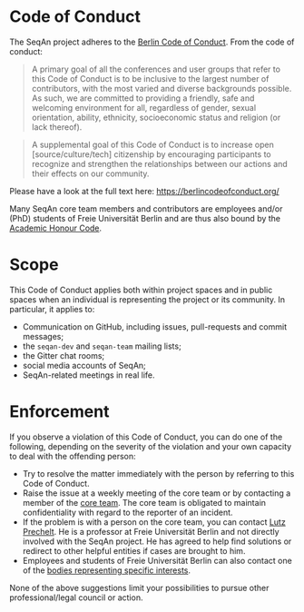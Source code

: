 <!--
SPDX-FileCopyrightText: 2006-2025, Knut Reinert & Freie Universität Berlin
SPDX-FileCopyrightText: 2016-2025, Knut Reinert & MPI für molekulare Genetik
SPDX-License-Identifier: CC-BY-4.0
-->

# Code of Conduct

The SeqAn project adheres to the [Berlin Code of Conduct](https://berlincodeofconduct.org/). From the code of conduct:

> A primary goal of all the conferences and user groups that refer to this Code of Conduct is to be inclusive to the largest number of contributors, with the most varied and diverse backgrounds possible. As such, we are committed to providing a friendly, safe and welcoming environment for all, regardless of gender, sexual orientation, ability, ethnicity, socioeconomic status and religion (or lack thereof).

> A supplemental goal of this Code of Conduct is to increase open [source/culture/tech] citizenship by encouraging participants to recognize and strengthen the relationships between our actions and their effects on our community.

Please have a look at the full text here: https://berlincodeofconduct.org/

Many SeqAn core team members and contributors are employees and/or (PhD) students of Freie Universität Berlin and
are thus also bound by the
[Academic Honour Code](https://www.fu-berlin.de/service/zuvdocs/amtsblatt/2002/ab292002.pdf).

# Scope

This Code of Conduct applies both within project spaces and in public spaces when an individual is representing the
project or its community. In particular, it applies to:

  * Communication on GitHub, including issues, pull-requests and commit messages;
  * the `seqan-dev` and `seqan-team` mailing lists;
  * the Gitter chat rooms;
  * social media accounts of SeqAn;
  * SeqAn-related meetings in real life.

# Enforcement

If you observe a violation of this Code of Conduct, you can do one of the following, depending on the severity of
the violation and your own capacity to deal with the offending person:

  * Try to resolve the matter immediately with the person by referring to this Code of Conduct.
  * Raise the issue at a weekly meeting of the core team or by contacting a member of the
    [core team](https://github.com/orgs/seqan/teams/core). The core team is obligated to maintain confidentiality with
    regard to the reporter of an incident.
  * If the problem is with a person on the core team, you can contact [Lutz Prechelt](mailto:<prechelt@inf.fu-berlin.de>).
    He is a professor at Freie Universität Berlin and not directly involved with the SeqAn project. He has agreed to
    help find solutions or redirect to other helpful entities if cases are brought to him.
  * Employees and students of Freie Universität Berlin can also contact one of the
    [bodies representing specific interests](https://www.fu-berlin.de/en/einrichtungen/interessenvertretungen/index.html).

None of the above suggestions limit your possibilities to pursue other professional/legal council or action.
